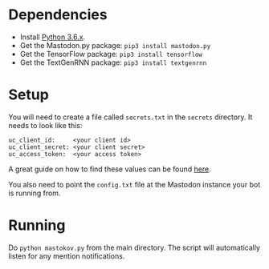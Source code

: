 # Dependencies

* Install [Python 3.6.x](https://www.python.org/downloads/release/python-366/).
* Get the Mastodon.py package: `pip3 install mastodon.py`
* Get the TensorFlow package: `pip3 install tensorflow`
* Get the TextGenRNN package: `pip3 install textgenrnn`

# Setup

You will need to create a file called `secrets.txt` in the `secrets` directory. It needs to look like this:
```
uc_client_id:     <your client id>
uc_client_secret: <your client secret>
uc_access_token:  <your access token>
```
A great guide on how to find these values can be found [here](https://gist.github.com/aparrish/661fca5ce7b4882a8c6823db12d42d26).

You also need to point the `config.txt` file at the Mastodon instance your bot is running from.

# Running

Do `python mastokov.py` from the main directory. The script will automatically listen for any mention notifications.